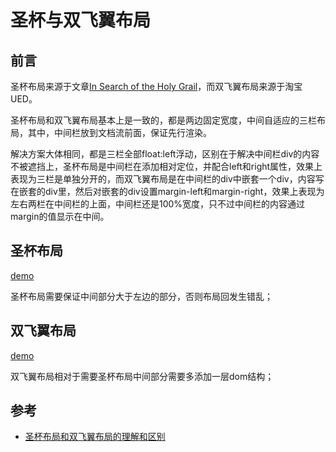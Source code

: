 # 圣杯与双飞翼布局

## 前言

圣杯布局来源于文章[In Search of the Holy Grail](https://alistapart.com/article/holygrail)，而双飞翼布局来源于淘宝UED。

圣杯布局和双飞翼布局基本上是一致的，都是两边固定宽度，中间自适应的三栏布局，其中，中间栏放到文档流前面，保证先行渲染。

解决方案大体相同，都是三栏全部float:left浮动，区别在于解决中间栏div的内容不被遮挡上，圣杯布局是中间栏在添加相对定位，并配合left和right属性，效果上表现为三栏是单独分开的，而双飞翼布局是在中间栏的div中嵌套一个div，内容写在嵌套的div里，然后对嵌套的div设置margin-left和margin-right，效果上表现为左右两栏在中间栏的上面，中间栏还是100%宽度，只不过中间栏的内容通过margin的值显示在中间。

## 圣杯布局

[demo](https://mosby.gitee.io/css-layout-three/)

圣杯布局需要保证中间部分大于左边的部分，否则布局回发生错乱；

## 双飞翼布局

[demo](https://mosby.gitee.io/css-layout-three/)

双飞翼布局相对于需要圣杯布局中间部分需要多添加一层dom结构；

## 参考

- [圣杯布局和双飞翼布局的理解和区别](https://www.cnblogs.com/lovemomo/p/4885866.html)

